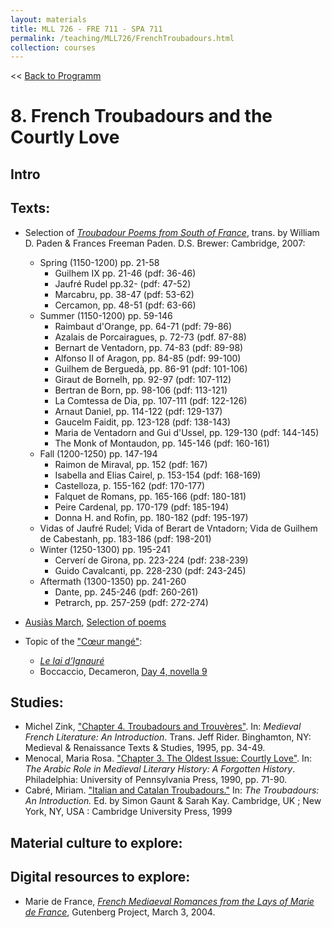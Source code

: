```yaml
---
layout: materials
title: MLL 726 - FRE 711 - SPA 711
permalink: /teaching/MLL726/FrenchTroubadours.html
collection: courses
---
```

<< [Back to Programm](index.html)

# 8. French Troubadours and the Courtly Love 

## Intro


## Texts: 
* Selection of [*Troubadour Poems from South of France*](https://the-eye.eu/public/Books/Poetry/Troubadour%20Poems%20from%20the%20South%20of%20France.pdf), trans. by William D. Paden & Frances Freeman Paden. D.S. Brewer: Cambridge, 2007: 
	* Spring (1150-1200) pp. 21-58
		- Guilhem IX pp. 21-46 (pdf: 36-46)
		- Jaufré Rudel pp.32- (pdf: 47-52)
		- Marcabru, pp. 38-47 (pdf: 53-62)
		- Cercamon, pp. 48-51 (pdf: 63-66)
	* Summer (1150-1200) pp. 59-146
		- Raimbaut d'Orange, pp. 64-71  (pdf: 79-86)
		- Azalais de Porcairagues, p. 72-73 (pdf. 87-88)
		- Bernart de Ventadorn, pp. 74-83 (pdf: 89-98) 
		- Alfonso II of Aragon, pp. 84-85 (pdf: 99-100)
		- Guilhem de Berguedà, pp. 86-91 (pdf: 101-106)
		- Giraut de Bornelh, pp. 92-97 (pdf: 107-112) 
		- Bertran de Born, pp. 98-106 (pdf: 113-121)
		- La Comtessa de Dia, pp. 107-111 (pdf: 122-126)
		- Arnaut Daniel, pp. 114-122 (pdf: 129-137)
		- Gaucelm Faidit, pp. 123-128 (pdf: 138-143)
		- Maria de Ventadorn and Gui d'Ussel, pp. 129-130 (pdf: 144-145)
		- The Monk of Montaudon, pp. 145-146 (pdf: 160-161)
	* Fall (1200-1250) pp. 147-194
		- Raimon de Miraval, pp. 152 (pdf: 167)
		- Isabella and Elias Cairel, p. 153-154 (pdf: 168-169)
		- Castelloza, p. 155-162 (pdf: 170-177)
		- Falquet de Romans, pp. 165-166 (pdf: 180-181)
		- Peire Cardenal, pp. 170-179 (pdf: 185-194)
		- Donna H. and Rofin, pp. 180-182 (pdf: 195-197)
	* Vidas of Jaufré Rudel; Vida of Berart de Vntadorn; Vida de Guilhem de Cabestanh, pp. 183-186 (pdf: 198-201)
	* Winter (1250-1300) pp. 195-241 
		- Cerverí de Girona, pp. 223-224 (pdf: 238-239)
		- Guido Cavalcanti, pp. 228-230 (pdf: 243-245)
	* Aftermath (1300-1350) pp. 241-260 
		- Dante, pp. 245-246 (pdf: 260-261)
		- Petrarch, pp. 257-259 (pdf: 272-274)

* [Ausiàs March](https://en.wikipedia.org/wiki/Ausi%C3%A0s_March), [Selection of poems](pdfs/March_2006.pdf) 
* Topic of the ["Cœur mangé"](https://fr.wikipedia.org/wiki/C%C5%93ur_mang%C3%A9): 
	* [*Le lai d’Ignauré*](https://fren341.academic.wlu.edu/files/2016/01/Lai-dIgnaure%CC%81.pdf)
	* Boccaccio, Decameron, [Day 4, novella 9](https://fren341.academic.wlu.edu/files/2016/01/BOCCACCIO-IV.9.pdf)

## Studies:
* Michel Zink, ["Chapter 4. Troubadours and Trouvères"](pdfs/Zink_1995_Troubadours.pdf). In: *Medieval French Literature: An Introduction*. Trans. Jeff Rider. Binghamton, NY: Medieval & Renaissance Texts & Studies, 1995, pp. 34-49.
* Menocal, Maria Rosa. ["Chapter 3. The Oldest Issue: Courtly Love"](pdfs/Menocal_1990.pdf). In: *The Arabic Role in Medieval Literary History: A Forgotten History*. Philadelphia: University of Pennsylvania Press, 1990, pp. 71-90.
* Cabré, Miriam. ["Italian and Catalan Troubadours."](pdfs/Cabre_1999.pdf) In: *The Troubadours: An Introduction.* Ed. by Simon Gaunt & Sarah Kay. Cambridge, UK ; New York, NY, USA : Cambridge University Press, 1999
 

## Material culture to explore:


## Digital resources to explore:
* Marie de France, [*French Mediaeval Romances from the Lays of Marie de France*](https://www.gutenberg.org/files/11417/11417-h/11417-h.htm), Gutenberg Project, March 3, 2004. 




